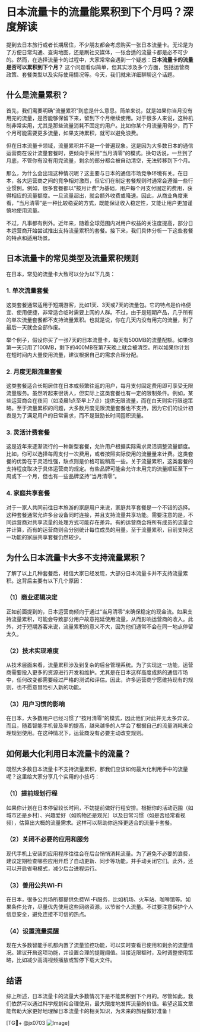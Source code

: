 # 日本流量卡的流量能累积到下个月吗？深度解读

提到去日本旅行或者长期居住，不少朋友都会考虑购买一张日本流量卡。无论是为了方便日常沟通、查询地图，还是刷社交媒体，一张合适的流量卡都是必不可少的。然而，在选择流量卡的过程中，大家常常会遇到一个疑惑：**日本流量卡的流量是否可以累积到下个月？** 这个问题看似简单，但其实涉及多个方面，包括运营商政策、套餐类型以及实际使用情况等。今天，我们就来详细聊聊这个话题。

## 什么是流量累积？

首先，我们需要明确“流量累积”到底是什么意思。简单来说，就是如果你当月没有用完的流量，是否能够保留下来，留到下个月继续使用。对于很多人来说，这种机制非常实用，尤其是那些流量消耗不固定的用户。比如你某个月流量用得少，而下个月可能需要更多流量，如果支持累积，就可以避免浪费。

但在日本流量卡领域，流量累积并不是一个普遍现象。这是因为大多数日本的通信运营商在设计流量套餐时，更倾向于采用“当月清零”的模式。换句话说，一旦到了月底，不管你有没有用完流量，剩余的部分都会被自动清空，无法转移到下个月。

那么，为什么会出现这种情况呢？这主要与日本的通信市场竞争环境有关。在日本，各大运营商之间的竞争相对激烈，但它们在制定套餐规则时通常会遵循一些行业惯例。例如，很多套餐都以“按月计费”为基础，用户每个月支付固定的费用，获得相应的流量额度。一旦流量超出，就会额外收费或降速。因此，从商业角度来看，“当月清零”是一种比较稳妥的方式，既能保证收入稳定性，又能让用户更加谨慎地使用流量。

不过，凡事都有例外。近年来，随着全球范围内对用户权益的关注度提高，部分日本运营商开始尝试推出支持流量累积的套餐。接下来，我们具体分析一下这些套餐的特点和适用场景。

## 日本流量卡的常见类型及流量累积规则

在日本，常见的流量卡大致可以分为以下几类：

### 1. **单次流量套餐**
这类套餐通常适用于短期游客，比如1天、3天或7天的流量包。它的特点是价格便宜、使用便捷，非常适合临时需要上网的人群。不过，由于是短期产品，几乎所有的单次流量套餐都不支持流量累积。也就是说，你在几天内没有用完的流量，到了最后一天就会全部作废。

举个例子，假设你买了一张7天的日本流量卡，每天有500MB的流量配额。如果你第一天只用了100MB，剩下的400MB在第7天晚上就会被清空。所以如果你计划在短时间内大量使用流量，建议根据自己的需求合理分配。

### 2. **月度无限流量套餐**
这类套餐适合长期居住在日本或频繁往返的用户，每月支付固定费用即可享受无限流量服务。虽然听起来很诱人，但实际上这类套餐也有一定的限制条件。例如，某些运营商会在夜间（如凌晨1点至早上7点）提供无限流量，而在白天则实行限速策略。至于流量累积的问题，大多数月度无限流量套餐也不支持，因为它们的设计初衷是为了满足用户的日常需求，而不是鼓励长时间囤积流量。

### 3. **灵活计费套餐**
这是近年来逐渐流行的一种新型套餐，允许用户根据实际需求灵活调整流量额度。比如，你可以选择每周支付一次费用，或者按照实际使用的流量量来计费。这类套餐的优势在于灵活性强，缺点则是价格可能稍高一些。关于流量累积，这类套餐的支持程度取决于具体运营商的规定。有些品牌可能会允许未用完的流量顺延至下一周或下一个月，但也有一些品牌坚持“当月清零”。

### 4. **家庭共享套餐**
对于一家人共同前往日本旅游的家庭用户来说，家庭共享套餐是一个不错的选择。这种套餐通常允许多台设备同时连接，并且支持流量共享功能。需要注意的是，不同运营商对共享流量的处理方式可能存在差异。有的运营商会将所有成员的流量合并计算，而有的运营商则会分别统计每位成员的用量。至于流量累积，目前支持这一功能的家庭共享套餐仍然较少。

## 为什么日本流量卡大多不支持流量累积？

了解了以上几种套餐后，相信大家已经发现，大部分日本流量卡并不支持流量累积。这背后主要有以下几个原因：

### （1）商业逻辑决定
正如前面提到的，日本运营商倾向于通过“当月清零”来确保稳定的现金流。如果支持流量累积，可能会导致部分用户故意拖延使用流量，从而影响运营商的收入。此外，对于短期游客来说，流量累积的意义不大，因为他们通常不会在同一地点停留太久。

### （2）技术实现难度
从技术层面来看，流量累积涉及到复杂的后台管理系统。为了实现这一功能，运营商需要投入更多的资源进行开发和维护。尤其是在日本这样高度成熟的通信市场中，任何改变都需要经过严格的测试和评估。因此，许多运营商宁愿维持现有的规则，也不愿意冒险引入新的功能。

### （3）用户习惯的影响
在日本，大多数用户已经习惯了“按月清零”的模式，因此他们对此并无太多异议。而且，随着智能手机普及率的提高，越来越多的人学会了根据自己的流量消耗来合理规划使用。在这种情况下，运营商没有必要主动改变规则。

## 如何最大化利用日本流量卡的流量？

既然大多数日本流量卡不支持流量累积，那我们应该如何最大化利用手中的流量呢？这里给大家分享几个实用的小技巧：

### （1）提前规划行程
如果你计划在日本停留较长时间，不妨提前做好行程安排。根据你的活动范围（如城市还是乡村）、兴趣爱好（如购物还是观光）以及日常习惯（如是否经常看视频），估算出大概的流量需求。这样可以帮助你选择更适合的流量卡套餐。

### （2）关闭不必要的应用和服务
现代手机上安装的应用程序往往会在后台悄悄消耗流量。为了避免不必要的浪费，建议定期检查哪些应用开启了自动更新、同步等功能，并手动关闭它们。此外，还可以开启省电模式，减少后台进程运行。

### （3）善用公共Wi-Fi
在日本，很多公共场所都提供免费Wi-Fi服务，比如机场、火车站、咖啡馆等。如果条件允许，尽量优先使用这些网络资源，以节省个人流量。不过要注意保护个人信息安全，避免连接不可信的热点。

### （4）设置流量提醒
现在大多数智能手机都内置了流量监控功能，可以实时查看已使用和剩余的流量情况。建议开启这项功能，并设置合理的提醒阈值。当接近限额时，及时调整使用策略，比如减少高清视频播放或暂停下载大文件。

## 结语

综上所述，日本流量卡的流量大多数情况下是不能累积到下个月的。尽管如此，我们依然可以通过科学规划和合理使用，最大限度地发挥流量的价值。希望这篇文章能帮助大家更好地理解日本流量卡的相关知识，为未来的旅程做好准备！

[TG💪+ @jx0703 ![Image](https://github.com/user-attachments/assets/dbca1d08-cadb-493c-b0ec-ad6f7a83f270)]